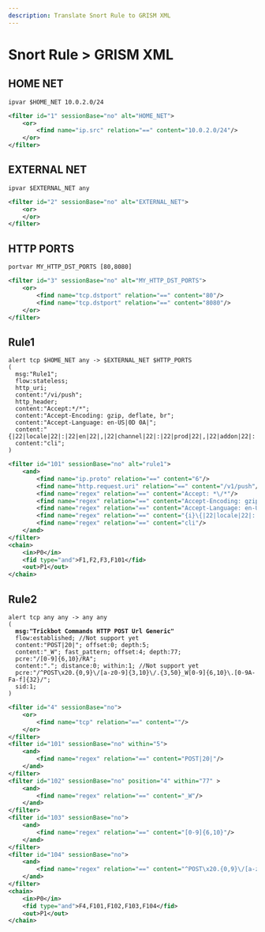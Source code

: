 ```yaml
---
description: Translate Snort Rule to GRISM XML
---
```


# Snort Rule > GRISM XML



## HOME NET

```
ipvar $HOME_NET 10.0.2.0/24
```

```xml
<filter id="1" sessionBase="no" alt="HOME_NET">
    <or>
        <find name="ip.src" relation="==" content="10.0.2.0/24"/>
    </or>
</filter>
```

## EXTERNAL NET

```
ipvar $EXTERNAL_NET any
```

```xml
<filter id="2" sessionBase="no" alt="EXTERNAL_NET">
    <or>
    </or>
</filter>
```

## HTTP PORTS

```
portvar MY_HTTP_DST_PORTS [80,8080]
```

```xml
<filter id="3" sessionBase="no" alt="MY_HTTP_DST_PORTS">
    <or>
        <find name="tcp.dstport" relation="==" content="80"/>
        <find name="tcp.dstport" relation="==" content="8080"/>
    </or>
</filter>
```

## Rule1

```
alert tcp $HOME_NET any -> $EXTERNAL_NET $HTTP_PORTS
(
  msg:"Rule1";
  flow:stateless;
  http_uri;
  content:"/vi/push";
  http_header;
  content:"Accept:*/*";
  content:"Accept-Encoding: gzip, deflate, br";
  content:"Accept-Language: en-US|0D 0A|";
  content:"{|22|locale|22|:|22|en|22|,|22|channel|22|:|22|prod|22|,|22|addon|22|:|22|",fast_pattern,nocase;
  content:"cli";
)
```

```xml
<filter id="101" sessionBase="no" alt="rule1">
    <and>
        <find name="ip.proto" relation="==" content="6"/>
        <find name="http.request.uri" relation="==" content="/v1/push"/>
        <find name="regex" relation="==" content="Accept: *\/*"/>
        <find name="regex" relation="==" content="Accept-Encoding: gzip, deflate, br"/>
        <find name="regex" relation="==" content="Accept-Language: en-US|0D 0A|"/>
        <find name="regex" relation="==" content="{i}\{|22|locale|22|:|22|en|22|,|22|channel|22|:|22|prod|22|,|22|addon|22|:|22|"/>
        <find name="regex" relation="==" content="cli"/>
    </and>
</filter>
<chain>
    <in>P0</in>
    <fid type="and">F1,F2,F3,F101</fid>
    <out>P1</out>
</chain>

```

## Rule2

<pre><code>alert tcp any any -> any any
(
<strong>  msg:"Trickbot Commands HTTP POST Url Generic"
</strong>  flow:established; //Not support yet
  content:"POST|20|"; offset:0; depth:5;
  content:"_W"; fast_pattern; offset:4; depth:77;
  pcre:"/[0-9]{6,10}/RA";
  content:"."; distance:0; within:1; //Not support yet
  pcre:"/^POST\x20.{0,9}\/[a-z0-9]{3,10}\/.{3,50}_W[0-9]{6,10}\.[0-9A-Fa-f]{32}/";
  sid:1;
)
</code></pre>

```xml
<filter id="4" sessionBase="no">
    <or>
        <find name="tcp" relation="==" content=""/>
    </or>
</filter>
<filter id="101" sessionBase="no" within="5">
    <and>
        <find name="regex" relation="==" content="POST|20|"/>  
    </and>
</filter>
<filter id="102" sessionBase="no" position="4" within="77" >
    <and>
        <find name="regex" relation="==" content="_W"/>  
    </and>
</filter>
<filter id="103" sessionBase="no">
    <and>
        <find name="regex" relation="==" content="[0-9]{6,10}"/>  
    </and>
</filter>
<filter id="104" sessionBase="no">
    <and>
        <find name="regex" relation="==" content="^POST\x20.{0,9}\/[a-z0-9]{3,10}\/.{3,50}_W[0-9]{6,10}\.[0-9A-Fa-f]{32}"/>  
    </and>
</filter>
<chain>
    <in>P0</in>
    <fid type="and">F4,F101,F102,F103,F104</fid>
    <out>P1</out>
</chain>
```
